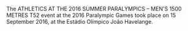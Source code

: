 The ATHLETICS AT THE 2016 SUMMER PARALYMPICS – MEN'S 1500 METRES T52 event at the 2016 Paralympic Games took place on 15 September 2016, at the Estádio Olímpico João Havelange.
